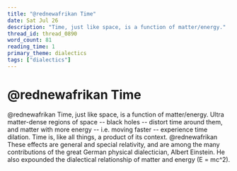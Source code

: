 ```yaml
---
title: "@rednewafrikan Time"
date: Sat Jul 26
description: "Time, just like space, is a function of matter/energy."
thread_id: thread_0890
word_count: 81
reading_time: 1
primary_theme: dialectics
tags: ["dialectics"]
---
```


# @rednewafrikan Time

@rednewafrikan Time, just like space, is a function of matter/energy. Ultra matter-dense regions of space -- black holes -- distort time around them, and matter with more energy -- i.e. moving faster -- experience time dilation. Time is, like all things, a product of its context. @rednewafrikan These effects are general and special relativity, and are among the many contributions of the great German physical dialectician, Albert Einstein. He also expounded the dialectical relationship of matter and energy (E = mc^2).